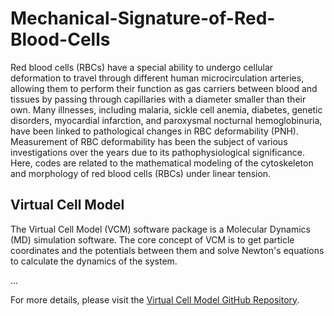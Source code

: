# Mechanical-Signature-of-Red-Blood-Cells
Red blood cells (RBCs) have a special ability to undergo cellular deformation to travel through different human microcirculation arteries, allowing them to perform their function as gas carriers between blood and tissues by passing through capillaries with a diameter smaller than their own.
Many illnesses, including malaria, sickle cell anemia, diabetes, genetic disorders, myocardial infarction, and paroxysmal nocturnal hemoglobinuria, have been linked to pathological changes in RBC deformability (PNH).
Measurement of RBC deformability has been the subject of various investigations over the years due to its pathophysiological significance. 
Here, codes are related to the mathematical modeling of the cytoskeleton and morphology of red blood cells (RBCs) under linear tension.
## Virtual Cell Model

The Virtual Cell Model (VCM) software package is a Molecular Dynamics (MD) simulation software. The core concept of VCM is to get particle coordinates and the potentials between them and solve Newton's equations to calculate the dynamics of the system.

...

For more details, please visit the [Virtual Cell Model GitHub Repository](https://github.com/afarnudi/VirtualCellModel).
